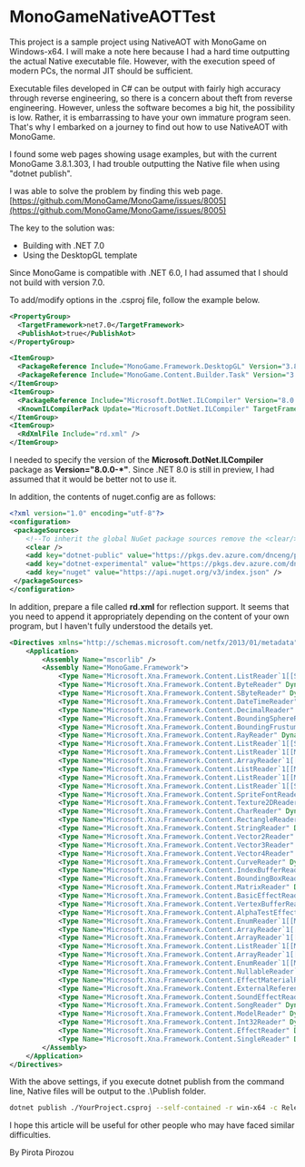 # MonoGameNativeAOTTest

This project is a sample project using NativeAOT with MonoGame on Windows-x64. I will make a note here because I had a hard time outputting the actual Native executable file. However, with the execution speed of modern PCs, the normal JIT should be sufficient.

Executable files developed in C# can be output with fairly high accuracy through reverse engineering, so there is a concern about theft from reverse engineering. However, unless the software becomes a big hit, the possibility is low. Rather, it is embarrassing to have your own immature program seen. That's why I embarked on a journey to find out how to use NativeAOT with MonoGame.

I found some web pages showing usage examples, but with the current MonoGame 3.8.1.303, I had trouble outputting the Native file when using "dotnet publish".

I was able to solve the problem by finding this web page.
[https://github.com/MonoGame/MonoGame/issues/8005](https://github.com/MonoGame/MonoGame/issues/8005)

The key to the solution was:

- Building with .NET 7.0
- Using the DesktopGL template

Since MonoGame is compatible with .NET 6.0, I had assumed that I should not build with version 7.0.

To add/modify options in the .csproj file, follow the example below.

```XML
<PropertyGroup>
  <TargetFramework>net7.0</TargetFramework>
  <PublishAot>true</PublishAot>
</PropertyGroup>

<ItemGroup>
  <PackageReference Include="MonoGame.Framework.DesktopGL" Version="3.8.1.303" />
  <PackageReference Include="MonoGame.Content.Builder.Task" Version="3.8.1.303" />
</ItemGroup>
<ItemGroup>
  <PackageReference Include="Microsoft.DotNet.ILCompiler" Version="8.0.0-*" />
  <KnownILCompilerPack Update="Microsoft.DotNet.ILCompiler" TargetFramework="net7.0" ILCompilerPackNamePattern="runtime.win-x64.Microsoft.DotNet.ILCompiler" ILCompilerPackVersion="8.0.0-preview.2.23128.3" ILCompilerRuntimeIdentifiers="win-x64" />
</ItemGroup>
<ItemGroup>
  <RdXmlFile Include="rd.xml" />
</ItemGroup>
```

I needed to specify the version of the **Microsoft.DotNet.ILCompiler** package as **Version="8.0.0-*"**. Since .NET 8.0 is still in preview, I had assumed that it would be better not to use it.

In addition, the contents of nuget.config are as follows:

```xml
<?xml version="1.0" encoding="utf-8"?>
<configuration>
 <packageSources>
    <!--To inherit the global NuGet package sources remove the <clear/> line below -->
    <clear />
    <add key="dotnet-public" value="https://pkgs.dev.azure.com/dnceng/public/_packaging/dotnet-public/nuget/v3/index.json" />
    <add key="dotnet-experimental" value="https://pkgs.dev.azure.com/dnceng/public/_packaging/dotnet-experimental/nuget/v3/index.json" />
    <add key="nuget" value="https://api.nuget.org/v3/index.json" />
 </packageSources>
</configuration>
```

In addition, prepare a file called **rd.xml** for reflection support. It seems that you need to append it appropriately depending on the content of your own program, but I haven't fully understood the details yet.

```xml
<Directives xmlns="http://schemas.microsoft.com/netfx/2013/01/metadata">
    <Application>
        <Assembly Name="mscorlib" />
        <Assembly Name="MonoGame.Framework">
            <Type Name="Microsoft.Xna.Framework.Content.ListReader`1[[System.Char,mscorlib]]" Dynamic="Required All" />
            <Type Name="Microsoft.Xna.Framework.Content.ByteReader" Dynamic="Required All"/>
            <Type Name="Microsoft.Xna.Framework.Content.SByteReader" Dynamic="Required All"/>
            <Type Name="Microsoft.Xna.Framework.Content.DateTimeReader" Dynamic="Required All"/>
            <Type Name="Microsoft.Xna.Framework.Content.DecimalReader" Dynamic="Required All"/>
            <Type Name="Microsoft.Xna.Framework.Content.BoundingSphereReader" Dynamic="Required All"/>
            <Type Name="Microsoft.Xna.Framework.Content.BoundingFrustumReader" Dynamic="Required All"/>
            <Type Name="Microsoft.Xna.Framework.Content.RayReader" Dynamic="Required All"/>
            <Type Name="Microsoft.Xna.Framework.Content.ListReader`1[[System.Char,System.Private.CoreLib]]" Dynamic="Required All"/>
            <Type Name="Microsoft.Xna.Framework.Content.ListReader`1[[Microsoft.Xna.Framework.Rectangle,MonoGame.Framework]]" Dynamic="Required All"/>
            <Type Name="Microsoft.Xna.Framework.Content.ArrayReader`1[[Microsoft.Xna.Framework.Rectangle,MonoGame.Framework]]" Dynamic="Required All"/>
            <Type Name="Microsoft.Xna.Framework.Content.ListReader`1[[Microsoft.Xna.Framework.Vector3,MonoGame.Framework]]" Dynamic="Required All"/>
            <Type Name="Microsoft.Xna.Framework.Content.ListReader`1[[Microsoft.Xna.Framework.Content.StringReader,MonoGame.Framework]]" Dynamic="Required All"/>
            <Type Name="Microsoft.Xna.Framework.Content.ListReader`1[[System.Int32,System.Private.CoreLib]]" Dynamic="Required All"/>
            <Type Name="Microsoft.Xna.Framework.Content.SpriteFontReader" Dynamic="Required All"/>
            <Type Name="Microsoft.Xna.Framework.Content.Texture2DReader" Dynamic="Required All"/>
            <Type Name="Microsoft.Xna.Framework.Content.CharReader" Dynamic="Required All"/>
            <Type Name="Microsoft.Xna.Framework.Content.RectangleReader" Dynamic="Required All"/>
            <Type Name="Microsoft.Xna.Framework.Content.StringReader" Dynamic="Required All"/>
            <Type Name="Microsoft.Xna.Framework.Content.Vector2Reader" Dynamic="Required All"/>
            <Type Name="Microsoft.Xna.Framework.Content.Vector3Reader" Dynamic="Required All"/>
            <Type Name="Microsoft.Xna.Framework.Content.Vector4Reader" Dynamic="Required All"/>
            <Type Name="Microsoft.Xna.Framework.Content.CurveReader" Dynamic="Required All"/>
            <Type Name="Microsoft.Xna.Framework.Content.IndexBufferReader" Dynamic="Required All"/>
            <Type Name="Microsoft.Xna.Framework.Content.BoundingBoxReader" Dynamic="Required All"/>
            <Type Name="Microsoft.Xna.Framework.Content.MatrixReader" Dynamic="Required All"/>
            <Type Name="Microsoft.Xna.Framework.Content.BasicEffectReader" Dynamic="Required All"/>
            <Type Name="Microsoft.Xna.Framework.Content.VertexBufferReader" Dynamic="Required All"/>
            <Type Name="Microsoft.Xna.Framework.Content.AlphaTestEffectReader" Dynamic="Required All"/>
            <Type Name="Microsoft.Xna.Framework.Content.EnumReader`1[[Microsoft.Xna.Framework.Graphics.SpriteEffects,MonoGame.Framework]]" Dynamic="Required All"/>
            <Type Name="Microsoft.Xna.Framework.Content.ArrayReader`1[[System.Single,System.Private.CoreLib]]" Dynamic="Required All"/>
            <Type Name="Microsoft.Xna.Framework.Content.ArrayReader`1[[Microsoft.Xna.Framework.Vector2,MonoGame.Framework]]" Dynamic="Required All"/>
            <Type Name="Microsoft.Xna.Framework.Content.ListReader`1[[Microsoft.Xna.Framework.Vector2,MonoGame.Framework]]" Dynamic="Required All"/>
            <Type Name="Microsoft.Xna.Framework.Content.ArrayReader`1[[Microsoft.Xna.Framework.Matrix,MonoGame.Framework]]" Dynamic="Required All"/>
            <Type Name="Microsoft.Xna.Framework.Content.EnumReader`1[[Microsoft.Xna.Framework.Graphics.Blend,MonoGame.Framework]]" Dynamic="Required All"/>
            <Type Name="Microsoft.Xna.Framework.Content.NullableReader`1[[Microsoft.Xna.Framework.Rectangle,MonoGame.Framework]]" Dynamic="Required All"/>
            <Type Name="Microsoft.Xna.Framework.Content.EffectMaterialReader" Dynamic="Required All"/>
            <Type Name="Microsoft.Xna.Framework.Content.ExternalReferenceReader" Dynamic="Required All"/>
            <Type Name="Microsoft.Xna.Framework.Content.SoundEffectReader" Dynamic="Required All"/>
            <Type Name="Microsoft.Xna.Framework.Content.SongReader" Dynamic="Required All"/>
            <Type Name="Microsoft.Xna.Framework.Content.ModelReader" Dynamic="Required All"/>
            <Type Name="Microsoft.Xna.Framework.Content.Int32Reader" Dynamic="Required All"/>
            <Type Name="Microsoft.Xna.Framework.Content.EffectReader" Dynamic="Required All"/>
            <Type Name="Microsoft.Xna.Framework.Content.SingleReader" Dynamic="Required All"/>
        </Assembly>
    </Application>
</Directives>
```

With the above settings, if you execute dotnet publish from the command line, Native files will be output to the .\Publish folder.

```bash
dotnet publish ./YourProject.csproj --self-contained -r win-x64 -c Release -o .\Publish
```

I hope this article will be useful for other people who may have faced similar difficulties.

By Pirota Pirozou
